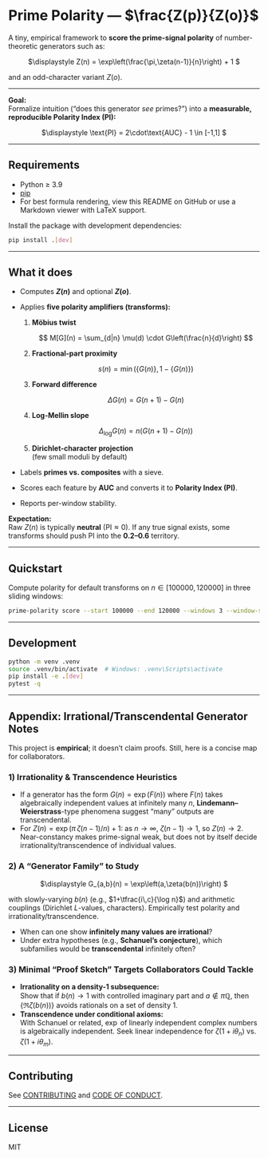 # Prime Polarity &mdash; $\frac{Z(p)}{Z(o)}$

A tiny, empirical framework to **score the prime-signal polarity** of number-theoretic generators such as:

<div align="center">

$\displaystyle
Z(n) = \exp\left(\frac{\pi\,\zeta(n-1)}{n}\right) + 1
$

</div>

and an odd-character variant $Z(o)$.

---

**Goal:**  
Formalize intuition (“does this generator *see* primes?”) into a **measurable, reproducible Polarity Index (PI):**

<div align="center">

$\displaystyle
\text{PI} = 2\cdot\text{AUC} - 1 \in [-1,1]
$

</div>

---

## Requirements

- Python $\geq$ 3.9
- [pip](https://pip.pypa.io/en/stable/)
- For best formula rendering, view this README on GitHub or use a Markdown viewer with LaTeX support.

Install the package with development dependencies:

```bash
pip install .[dev]
```

---

## What it does

- Computes **$Z(n)$** and optional **$Z(o)$**.
- Applies **five polarity amplifiers (transforms):**

  1. **Möbius twist**
     
     $$
     M[G](n) = \sum_{d|n} \mu(d) \cdot G\left(\frac{n}{d}\right)
     $$
  2. **Fractional-part proximity**
     
     $$
     s(n) = \min\left(\{G(n)\}, 1 - \{G(n)\}\right)
     $$
  3. **Forward difference**
     
     $$
     \Delta G(n) = G(n+1) - G(n)
     $$
  4. **Log-Mellin slope**
     
     $$
     \Delta_{\log}G(n) = n \left(G(n+1) - G(n)\right)
     $$
  5. **Dirichlet-character projection**  
     (few small moduli by default)
     
- Labels **primes vs. composites** with a sieve.
- Scores each feature by **AUC** and converts it to **Polarity Index (PI)**.
- Reports per-window stability.

**Expectation:**  
Raw $Z(n)$ is typically **neutral** ($\text{PI} \approx 0$). If any true signal exists, some transforms should push PI into the **0.2–0.6** territory.

---

## Quickstart

Compute polarity for default transforms on $n \in [100000, 120000]$ in three sliding windows:

```bash
prime-polarity score --start 100000 --end 120000 --windows 3 --window-size 5000
```

---

## Development

```bash
python -m venv .venv
source .venv/bin/activate  # Windows: .venv\Scripts\activate
pip install -e .[dev]
pytest -q
```

---

## Appendix: Irrational/Transcendental Generator Notes

This project is **empirical**; it doesn’t claim proofs. Still, here is a concise map for collaborators.

### 1) Irrationality & Transcendence Heuristics

- If a generator has the form $G(n)=\exp(F(n))$ where $F(n)$ takes algebraically independent values at infinitely many $n$, **Lindemann–Weierstrass**-type phenomena suggest “many” outputs are transcendental.
- For $Z(n)=\exp(\pi\,\zeta(n-1)/n)+1$: as $n\to\infty$, $\zeta(n-1)\to 1$, so $Z(n)\to 2$. Near-constancy makes prime-signal weak, but does not by itself decide irrationality/transcendence of individual values.

### 2) A “Generator Family” to Study

<div align="center">

$\displaystyle
G_{a,b}(n) = \exp\left(a\,\zeta(b(n))\right)
$

</div>

with slowly-varying $b(n)$ (e.g., $1+\tfrac{i\,c}{\log n}$) and arithmetic couplings (Dirichlet $L$-values, characters). Empirically test polarity and irrationality/transcendence.

- When can one show **infinitely many values are irrational**?
- Under extra hypotheses (e.g., **Schanuel’s conjecture**), which subfamilies would be **transcendental** infinitely often?

### 3) Minimal “Proof Sketch” Targets Collaborators Could Tackle

- **Irrationality on a density-1 subsequence:**  
  Show that if $b(n)\to 1$ with controlled imaginary part and $a\notin \pi\mathbb{Q}$, then $\{\Re \zeta(b(n))\}$ avoids rationals on a set of density 1.
- **Transcendence under conditional axioms:**  
  With Schanuel or related, $\exp$ of linearly independent complex numbers is algebraically independent. Seek linear independence for $\zeta(1+i\theta_n)$ vs. $\zeta(1+i\theta_m)$.

---

## Contributing

See [CONTRIBUTING](CONTRIBUTING.md) and [CODE OF CONDUCT](CODE_OF_CONDUCT.md).

---

## License

MIT
